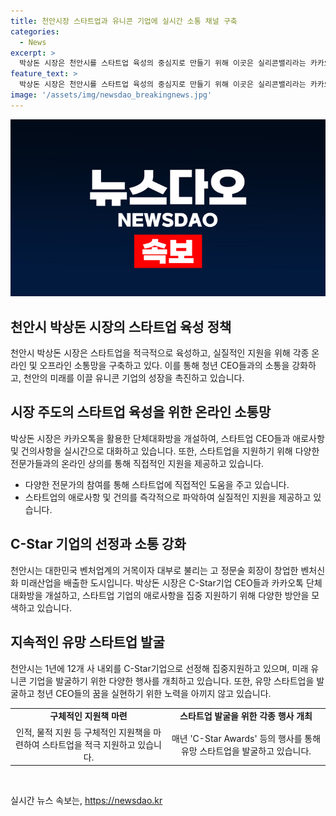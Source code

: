 ```yaml
---
title: 천안시장 스타트업과 유니콘 기업에 실시간 소통 채널 구축
categories:
  - News
excerpt: >
  박상돈 시장은 천안시를 스타트업 육성의 중심지로 만들기 위해 이곳은 실리콘밸리라는 카카오톡 단체대화방을 개설했다. 이를 통해 청년 CEO들과 스타트업 기업, 전문가들 사이의 실시간 소통을 도모하고, C-Star 기업들을 특별히 선정해 집중 지원하고 있다. 또한, 박 상당 시장은 온라인 소통망을 통해 스타트업의 애로를 듣고, 실증 지원을 위해 투자자나 실증기업을 연결하고 있다. 미래 유니콘 기업 발굴을 위해 C-Star Awards 2024를 진행하고, 천안시를 유망 스타트업 발굴을 위해 노력할 것이라고 밝혔다.
feature_text: >
  박상돈 시장은 천안시를 스타트업 육성의 중심지로 만들기 위해 이곳은 실리콘밸리라는 카카오톡 단체대화방을 개설했다. 이를 통해 청년 CEO들과 스타트업 기업, 전문가들 사이의 실시간 소통을 도모하고, C-Star 기업들을 특별히 선정해 집중 지원하고 있다. 또한, 박 상당 시장은 온라인 소통망을 통해 스타트업의 애로를 듣고, 실증 지원을 위해 투자자나 실증기업을 연결하고 있다. 미래 유니콘 기업 발굴을 위해 C-Star Awards 2024를 진행하고, 천안시를 유망 스타트업 발굴을 위해 노력할 것이라고 밝혔다.
image: '/assets/img/newsdao_breakingnews.jpg'
---
```


<p><img src="/assets/img/newsdao_breakingnews.jpg" alt="ontimetimes 속보" /></p>

<h2 data-ke-size="size26">천안시 박상돈 시장의 스타트업 육성 정책</h2>

<p data-ke-size="size16">천안시 박상돈 시장은 스타트업을 적극적으로 육성하고, 실질적인 지원을 위해 각종 온라인 및 오프라인 소통망을 구축하고 있다. 이를 통해 청년 CEO들과의 소통을 강화하고, 천안의 미래를 이끌 유니콘 기업의 성장을 촉진하고 있습니다.</p>

<h2 data-ke-size="size24">시장 주도의 스타트업 육성을 위한 온라인 소통망</h2>

<p data-ke-size="size16">박상돈 시장은 카카오톡을 활용한 단체대화방을 개설하여, 스타트업 CEO들과 애로사항 및 건의사항을 실시간으로 대화하고 있습니다. 또한, 스타트업을 지원하기 위해 다양한 전문가들과의 온라인 상의를 통해 직접적인 지원을 제공하고 있습니다.</p>

<ul>
    <li>다양한 전문가의 참여를 통해 스타트업에 직접적인 도움을 주고 있습니다.</li>
    <li>스타트업의 애로사항 및 건의를 즉각적으로 파악하여 실질적인 지원을 제공하고 있습니다.</li>
</ul>

<h2 data-ke-size="size24">C-Star 기업의 선정과 소통 강화</h2>

<p data-ke-size="size16">천안시는 대한민국 벤처업계의 거목이자 대부로 불리는 고 정문술 회장이 창업한 벤처신화 미래산업을 배출한 도시입니다. 박상돈 시장은 C-Star기업 CEO들과 카카오톡 단체 대화방을 개설하고, 스타트업 기업의 애로사항을 집중 지원하기 위해 다양한 방안을 모색하고 있습니다.</p>

<h2 data-ke-size="size24">지속적인 유망 스타트업 발굴</h2>

<p data-ke-size="size16">천안시는 1년에 12개 사 내외를 C-Star기업으로 선정해 집중지원하고 있으며, 미래 유니콘 기업을 발굴하기 위한 다양한 행사를 개최하고 있습니다. 또한, 유망 스타트업을 발굴하고 청년 CEO들의 꿈을 실현하기 위한 노력을 아끼지 않고 있습니다.</p>

<table>
    <tr>
        <td style="text-align: center; height: 17px;"><b>구체적인 지원책 마련</b></td>
        <td style="text-align: center; height: 17px;"><b>스타트업 발굴을 위한 각종 행사 개최</b></td>
    </tr>
    <tr>
        <td style="text-align: center; height: 17px;">인적, 물적 지원 등 구체적인 지원책을 마련하여 스타트업을 적극 지원하고 있습니다.</td>
        <td style="text-align: center; height: 17px;">매년 'C-Star Awards' 등의 행사를 통해 유망 스타트업을 발굴하고 있습니다.</td>
    </tr>
</table>

<p data-ke-size="size16">&nbsp;</p>
실시간 뉴스 속보는, <a href="https://newsdao.kr" rel="dofollow">https://newsdao.kr</a>


